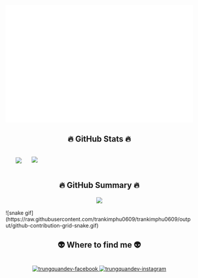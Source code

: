 <a href="#" target="_blank">
  <img src="svg/kimphu.svg" width="1200" alt="phutk" />
</a>
<br>
<h2 align="center">🔥 GitHub Stats 🔥</h2>
<!-- https://github.com/anuraghazra/github-readme-stats -->
<br>
<div align=center>
  <a href="#" title="trankimphu0609">
    <img width="315" align="center" src="https://github-readme-stats.vercel.app/api/top-langs/?username=trankimphu0609&hide=c%23,powershell,Mathematica,Ruby,Objective-C,Objective-C%2b%2b,Cuda&title_color=61dafb&text_color=ffffff&icon_color=61dafb&bg_color=20232a&langs_count=8&layout=compact&border_color=61dafb&hide_border=true" />
  </a>
  <a href="#" title="trankimphu0609">
    <img align="right" width="434" src="https://github-readme-stats.vercel.app/api?username=trankimphu0609&show_icons=true&theme=react&border_color=61dafb&hide_border=true" />
  </a>
</div>
<br>
<h2 align="center">🔥 GitHub Summary 🔥</h2>
<div align=center>
  <a href="#" title="Most Used Languages">
  <img  align="center" width="850" src="https://activity-graph.herokuapp.com/graph?username=trankimphu0609&bg_color=020203&color=1ef621&line=ff0f9b&point=430fff&area=true&hide_border=true)](https://github.com/ashutosh00710/github-readme-activity-graph"/>
    <br /><br />
  </a>
</div>
![snake gif](https://raw.githubusercontent.com/trankimphu0609/trankimphu0609/output/github-contribution-grid-snake.gif)

<h2 align="center">👽 Where to find me 👽</h2>
<br>
<!-- https://icons8.com -->
<div align="center">
  <a href="https://facebook.com/trankimphu0609" target="blank">
    <img src="https://img.icons8.com/bubbles/100/000000/facebook-new.png" alt="trungquandev-facebook" />
  </a>
  <a href="https://instagram.com/trankimphu0609" target="blank">
    <img src="https://img.icons8.com/bubbles/100/000000/instagram.png" alt="trungquandev-instagram" />
  </a>
</div>

<br>
